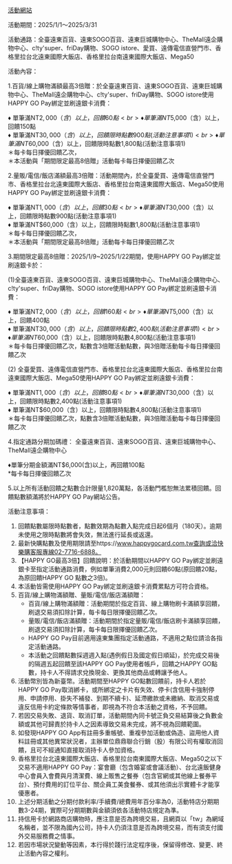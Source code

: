 [活動網站](https://www.feib.com.tw/activity?id=1183)

活動期間：2025/1/1～2025/3/31

活動通路：全臺遠東百貨、遠東SOGO百貨、遠東巨城購物中心、TheMall遠企購物中心、c!ty'super、friDay購物、SOGO istore、愛買、遠傳電信直營門市、香格里拉台北遠東國際大飯店、香格里拉台南遠東國際大飯店、Mega50

活動內容：

1.百貨/線上購物滿額最高3倍贈：於全臺遠東百貨、遠東SOGO百貨、遠東巨城購物中心、TheMall遠企購物中心、c!ty'super、friDay購物、SOGO istore使用HAPPY GO Pay綁定並刷遠銀卡消費：

♦︎ 單筆滿NT$2,000（含）以上，回饋60點<br>
♦︎ 單筆滿NT$5,000（含）以上，回饋150點<br>
♦︎ 單筆滿NT$30,000（含）以上，回饋限時點數900點(活動注意事項1)<br>
♦︎ 單筆滿NT$60,000（含）以上，回饋限時點數1,800點(活動注意事項1)<br>
＊每卡每日擇優回饋乙次，<br>
＊本活動與「期間限定最高8倍贈」活動每卡每日擇優回饋乙次<br>

2.量販/電信/飯店滿額最高3倍贈：活動期間內，於全臺愛買、遠傳電信直營門市、香格里拉台北遠東國際大飯店、香格里拉台南遠東國際大飯店、Mega50使用HAPPY GO Pay綁定並刷遠銀卡消費：

♦︎ 單筆滿NT$1,000（含）以上，回饋30點<br>
♦︎ 單筆滿NT$30,000（含）以上，回饋限時點數900點(活動注意事項1)<br>
♦︎ 單筆滿NT$60,000（含）以上，回饋限時點數1,800點(活動注意事項1)<br>
＊每卡每日擇優回饋乙次，<br>
＊本活動與「期間限定最高8倍贈」活動每卡每日擇優回饋乙次<br>

3.期間限定最高8倍贈：2025/1/9~2025/1/22期間，使用HAPPY GO Pay綁定並刷遠銀卡於：

(1)全臺遠東百貨、遠東SOGO百貨、遠東巨城購物中心、TheMall遠企購物中心、c!ty'super、friDay購物、SOGO istore使用HAPPY GO Pay綁定並刷遠銀卡消費：

♦︎ 單筆滿NT$2,000（含）以上，回饋160點<br>
♦︎ 單筆滿NT$5,000（含）以上，回饋400點<br>
♦︎ 單筆滿NT$30,000（含）以上，回饋限時點數2,400點(活動注意事項1)<br>
♦︎ 單筆滿NT$60,000（含）以上，回饋限時點數4,800點(活動注意事項1)<br>
＊每卡每日擇優回饋乙次，點數含3倍贈活動點數，與3倍贈活動每卡每日擇優回饋乙次<br>

(2) 全臺愛買、遠傳電信直營門市、香格里拉台北遠東國際大飯店、香格里拉台南遠東國際大飯店、Mega50使用HAPPY GO Pay綁定並刷遠銀卡消費：

♦︎ 單筆滿NT$1,000（含）以上，回饋80點<br>
♦︎ 單筆滿NT$30,000（含）以上，回饋限時點數2,400點(活動注意事項1)<br>
♦︎ 單筆滿NT$60,000（含）以上，回饋限時點數4,800點(活動注意事項1)<br>
＊每卡每日擇優回饋乙次，點數含3倍贈活動點數，與3倍贈活動每卡每日擇優回饋乙次<br>

4.指定通路分期加碼禮： 全臺遠東百貨、遠東SOGO百貨、遠東巨城購物中心、TheMall遠企購物中心

♦︎單筆分期金額滿NT$6,000(含)以上，再回饋100點<br>
*每卡每日擇優回饋乙次<br>

5.以上所有活動回饋之點數合計限量1,820萬點，各活動門檻恕無法累積回饋。回饋點數額滿將於HAPPY GO Pay網站公告。

活動注意事項：

1. 回饋點數屬限時點數者，點數效期為點數入點完成日起6個月（180天）。逾期未使用之限時點數將會失效，無法進行延長或返還。
2. 最新快購點數及使用期限請至https://www.happygocard.com.tw查詢或洽快樂購客服專線02-7716-6888。
3. 【HAPPY GO最高3倍】回饋說明：於活動期間以HAPPY GO Pay綁定並刷遠銀卡至指定活動通路消費，例如單筆消費2,000元則回饋60點(原回饋20點，為原回饋HAPPY GO 點數之3倍)。
4. 本活動皆需使用HAPPY GO Pay綁定並刷遠銀卡消費累點方可符合資格。
5. 百貨/線上購物滿額贈、量販/電信/飯店滿額贈：
    - 百貨/線上購物滿額贈：活動期間於指定百貨、線上購物刷卡滿額享回饋，刷退交易須扣除計算，每卡每日限擇優回饋乙次。
    - 量販/電信/飯店滿額贈：活動期間於指定量販/電信/飯店刷卡滿額享回饋，刷退交易須扣除計算，每卡每日限擇優回饋乙次。
    - HAPPY GO Pay目前適用遠東集團指定活動通路，不適用之點位請洽各指定活動通路。
    - 本活動之回饋點數採週週入點(遇例假日及國定假日順延)，於完成交易後的隔週五起回饋至該HAPPY GO Pay使用者帳戶，回饋之HAPPY GO點數，持卡人不得請求兌換現金、更換其他商品或轉讓予他人。
6. 活動幣別皆為新臺幣。活動期間至HAPPY GO點數回饋前，持卡人若於HAPPY GO Pay取消綁卡，或所綁定之卡片有失效、停卡(含信用卡強制停用、申請停用、掛失不補發、到期不續卡)、延滯繳款或未繳納、取消交易或違反信用卡約定條款等情事者，即視為不符合本活動之資格，不予回饋。
7. 若因交易失敗、退貨、取消訂單，活動期間內同卡號正負交易結算後之負數金額或其他可歸責於持卡人之因素導致交易未完成，將不視為回饋範圍。
8. 如發現HAPPY GO App有註冊多重帳號、重複參加活動或偽造、盜用他人資料註冊或其他異常狀況者，主辦單位鼎鼎聯合行銷（股）有限公司有權取消回饋，且可不經通知直接取消持卡人參加資格。
9. 香格里拉台北遠東國際大飯店、香格里拉台南東國際大飯店、Mega50之以下交易不適用HAPPY GO Pay：宴會廳（包含婚宴或會議活動）、台北遠飯健身中心會員入會費與月清潔費、線上販售之餐券（包含官網或其他線上餐券平台）、預付費用的訂位平台、關企員工美食餐券、或其他須出示實體卡才能享優惠者。
10. 上述分期活動之分期付款利率/手續費/總費用年百分率為0，活動特店分期期數3-24期，實際可分期期數與金額須依各活動特店規定為準。
11. 持信用卡於網路商店購物時，應注意是否為跨境交易，且網頁以「tw」為網域名稱者，並不限為國內公司，持卡人仍須注意是否為跨境交易，而有須支付國外交易服務費之情事。
12. 若因市場狀況變動等因素，本行得於踐行法定程序後，保留得修改、變更、終止活動內容之權利。